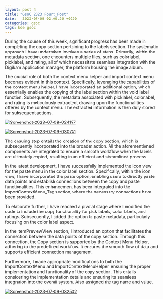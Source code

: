 ```yaml
---
layout: post 4
title: "GsoC 2023 Fourt_Post"
date:   2023-07-09 02:00:36 +0530
categories: gsoc
tags: kde gsoc
---
```

During the course of this week, significant progress has been made in completing the copy section pertaining to the labels section.
The systematic approach I have undertaken involves a series of steps. Primarily, within the metadata section, one encounters multiple
files, such as colorlabel, picklabel, and rating, all of which necessitate seamless integration with the Digikam application manager,
the platform housing the image album.

The crucial role of both the context menu helper and import context menu becomes evident in this context. Specifically, leveraging the
capabilities of the context menu helper, I have incorporated an additional option, which essentially enables the copying of the label 
section within the void label function. Subsequently, the metadata associated with picklabel, colorlabel, and rating is meticulously extracted,
drawing upon the functionalities offered by the context menu. The extracted information is then duly stored for subsequent actions.

<a href="https://ibb.co/qCtPRtB"><img src="https://i.ibb.co/Nr8HL8x/Screenshot-2023-07-08-024157.png" alt="Screenshot-2023-07-08-024157" border="0"></a>

<a href="https://ibb.co/SKHg1H0"><img src="https://i.ibb.co/xMwbcwG/Screenshot-2023-07-09-030741.png" alt="Screenshot-2023-07-09-030741" border="0"></a>

The ensuing step entails the creation of the copy section, which is subsequently incorporated into the broader action. All the aforementioned
components are integrated to ensure a smooth workflow when the labels are ultimately copied, resulting in an efficient and streamlined process.

In the latest development, I have successfully implemented the icon view for the paste menu in the color label section. Specifically, within the icon view,
I have incorporated the paste option, enabling users to directly paste data points and establish connections between the copy and paste functionalities.
This enhancement has been integrated into the ImportContextMenu_Tag section, where the necessary connections have been provided.

To elaborate further, I have reached a pivotal stage where I modified the code to include the copy functionality for pick labels, color labels, and ratings.
Subsequently, I added the option to paste metadata, particularly focusing on the color label aspect.

In the ItemPreviewView section, I introduced an option that facilitates the connection between the data points of the copy section. Through this connection,
the Copy section is supported by the Context Menu Helper, adhering to the predefined workflow. It ensures the smooth flow of data and supports efficient
connection management.

Furthermore, I made appropriate modifications to both the ImportContextMenu and ImportContextMenuHelper, ensuring the proper implementation and functionality of
the copy section. This entails considering the implementation details and ensuring its seamless integration into the overall system. Also assigned the tag name
and value.

<a href="https://ibb.co/Svy31hQ"><img src="https://i.ibb.co/zfx4Ly8/Screenshot-2023-07-09-032502.png" alt="Screenshot-2023-07-09-032502" border="0"></a>
